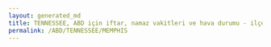 ```yaml
---
layout: generated_md
title: TENNESSEE, ABD için iftar, namaz vakitleri ve hava durumu - ilçe/eyalet seç
permalink: /ABD/TENNESSEE/MEMPHIS
---
```


<script type="text/javascript">
  var country = ABD;
  var city = TENNESSEE;
  var state = MEMPHIS;
  var lat = 72;
  var lon = 21;
</script>
